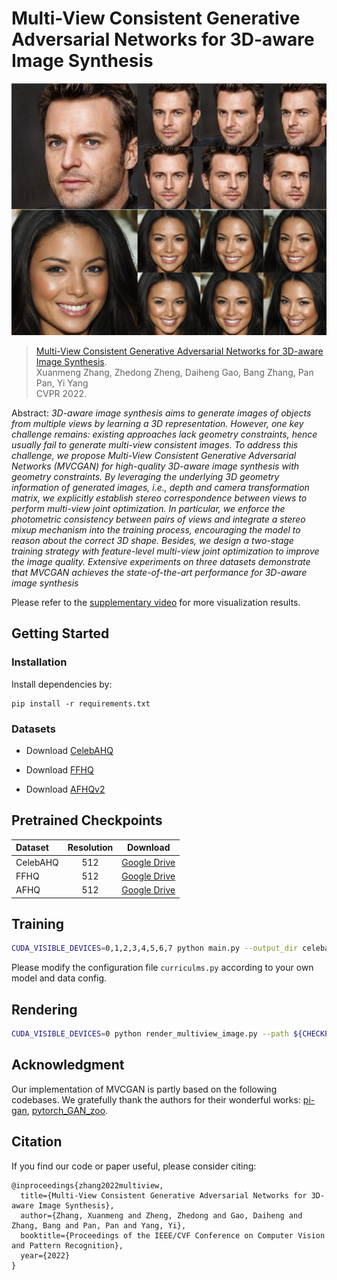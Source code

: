 # Multi-View Consistent Generative Adversarial Networks for 3D-aware Image Synthesis</sub>

![Random Sample](./docs/random_sample.png)

<!-- > This repository is an official PyTorch implementation of paper:<br> -->
> [Multi-View Consistent Generative Adversarial Networks for 3D-aware Image Synthesis](https://arxiv.org/abs/2204.06307).<br>
> Xuanmeng Zhang, Zhedong Zheng, Daiheng Gao, Bang Zhang, Pan Pan, Yi Yang <br>
> CVPR 2022.

Abstract: *3D-aware image synthesis aims to generate images of objects from multiple views by learning a 3D representation. However, one key challenge remains: 
existing approaches lack geometry constraints, hence usually fail to generate multi-view consistent images. To address this challenge,  we propose  Multi-View Consistent Generative Adversarial Networks (MVCGAN) for high-quality 3D-aware image synthesis with geometry constraints. By leveraging the underlying 3D geometry information of generated images, i.e., depth and camera transformation matrix, we explicitly establish stereo correspondence between views to perform multi-view joint optimization. In particular, we enforce the photometric consistency between pairs of views and integrate a stereo mixup mechanism into the training process, encouraging the model to reason about the correct 3D shape. Besides, we design a two-stage training strategy with feature-level multi-view joint optimization to improve the image quality. Extensive experiments on three datasets demonstrate that MVCGAN achieves the state-of-the-art performance for 3D-aware image synthesis*

Please refer to the [supplementary
video](https://drive.google.com/file/d/1D8qwd4wGh4J2nQxin70dJdjCTdE_tr0I/view?usp=sharing) for more visualization results.


## Getting Started
### Installation
Install dependencies by:
```
pip install -r requirements.txt
```

### Datasets
- Download [CelebAHQ](https://github.com/switchablenorms/CelebAMask-HQ)

- Download [FFHQ](https://github.com/NVlabs/ffhq-dataset) 

- Download [AFHQv2](https://github.com/clovaai/stargan-v2)

## Pretrained Checkpoints
| Dataset   | Resolution |                           Download                           |
| :-------- | :--------: |  :----------------------------------------------------------: |
| CelebAHQ  |    512     |  [Google Drive](https://drive.google.com/drive/folders/1vFn82ZVu_kJGPXcYEXwQHWCxTg-pF7JS?usp=sharing) |
| FFHQ      |    512     |  [Google Drive](https://drive.google.com/drive/folders/11mJlpq2Gecrk6bCSqsezjerfCwwyTF0m?usp=sharing) |
| AFHQ      |    512     |  [Google Drive](https://drive.google.com/drive/folders/1hcpQI_ljL832KE4ehGhm5e-xwOsI25Yo?usp=sharing) |

## Training
```bash
CUDA_VISIBLE_DEVICES=0,1,2,3,4,5,6,7 python main.py --output_dir celebahq_exp --port 12361 --curriculum CelebAHQ
```
Please modify the configuration file ```curriculms.py``` according to your own model and data config. 

## Rendering
```bash
CUDA_VISIBLE_DEVICES=0 python render_multiview_image.py --path ${CHECKPOINT_PATH} --output_dir render_dir --output_size 512 --curriculum FFHQ
```


## Acknowledgment

Our implementation of MVCGAN is partly based on the following codebases. We gratefully thank the authors for their wonderful works: 
[pi-gan](https://github.com/marcoamonteiro/pi-GAN),
[pytorch_GAN_zoo](https://github.com/facebookresearch/pytorch_GAN_zoo).

## Citation
If you find our code or paper useful, please consider citing:
```
@inproceedings{zhang2022multiview,
  title={Multi-View Consistent Generative Adversarial Networks for 3D-aware Image Synthesis},
  author={Zhang, Xuanmeng and Zheng, Zhedong and Gao, Daiheng and Zhang, Bang and Pan, Pan and Yang, Yi},
  booktitle={Proceedings of the IEEE/CVF Conference on Computer Vision and Pattern Recognition},
  year={2022}
}
```
